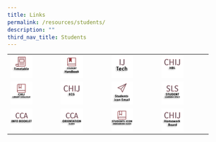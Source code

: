 ```yaml
---
title: Links
permalink: /resources/students/
description: ""
third_nav_title: Students
---
```

<table><tbody><tr><td><a href="https://moe-chijtp-staging.netlify.app/general/newsnevents/timetable-2022"> 
<img style="width:50%" src="/images/IconStu/timetable.png">
</a>
		</td><td><a href="https://indd.adobe.com/view/cd31b081-37c6-490f-9da3-8221a1ac3b73?mv=affiliate&amp;mv2=red">  
<img style="width:50%" src="/images/IconStu/shb2.png">  
</a>
		</td><td><a href="https://sites.google.com/moe.edu.sg/ijtech"> 
<img style="width:50%" src="/images/IconStu/IJTech.png">  
</a>
		</td>
		<td><a href="https://sites.google.com/moe.edu.sg/chij-secondary-hbl/home"> 
<img style="width:50%" src="/images/IconStu/HBL.jpg">  </a>
		</td></tr><tr><td><a href="https://schoolibrary.moe.edu.sg/chijsectoapayoh/cgi-bin/spydus.exe/MSGTRN/WPAC/HOME"> 
<img style="width:50%" src="/images/IconStu/LibCatalogue.png">  
</a>
			</td><td><a href="https://sites.google.com/moe.edu.sg/chijecg2021/home"> 
<img style="width:50%" src="/images/IconStu/ECG.png"> 
</a>
			</td><td><a href="https://workspace.google.com/dashboard"> 
<img style="width:50%" src="/images/IconStu/stdicon.png">  
</a>
		</td> 
		<td><a href="https://vle.learning.moe.edu.sg/login">  
<img style="width:50%" src="/images/IconStu/SLS.png"></a>
		</td></tr><tr><td><a href="/files/CCA/2023StudentCCAInfoBooklet.pdf"> 
			<img style="width:50%" src="/images/IconStu/CCAInfoBk.png">  
			</a>
		</td><td><a href="/files/CCA/2023CCABriefingSlides.pdf">
<img style="width:50%" src="/images/IconStu/CCAOrientationSlides.png">
			</a>
		</td>
		<td><a href="/files/ICT/iconguide.pdf"> 
<img style="width:50%" src="/images/IconStu/iconguide.png"></a>
		</td><td><a href="https://sites.google.com/moe.edu.sg/chij-secondary-homework-board/home"> 
<img style="width:50%" src="/images/IconStu/HWB.png"></a>
  </td></tr>
</tbody></table>